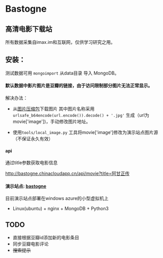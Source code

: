 # Bastogne

高清电影下载站
---

所有数据采集自imax.im和互联网，仅供学习研究之用。




## 安装：


测试数据可用 `mongoimport` 从data目录 导入 MongoDB。

#### 默认数据中影片图片是豆瓣的链接，由于访问限制部分图片无法正常显示。

解决办法：

* 从[图片压缩包](http://pan.baidu.com/s/1jGn5l8U)下载图片
其中图片名称采用 
`urlsafe_b64encode(url.encode()).decode() + '.jpg'` 生成（url为movie['image'])，手动修改图片地址。

* 使用`tools/local_image.py` 工具将movie['image']修改为演示站点图片源（不保证永久有效）

#### api

通过title参数获取电影信息

http://bastogne.chinacloudapp.cn/api/movie?title=阿甘正传




#### 演示站点: [bastogne](http://bastogne.chinacloudapp.cn)

目前演示站点部署在windows azure的小型虚拟机上

* Linux(ubuntu) + nginx + MongoDB + Python3


## TODO
* 直接根据豆瓣id添加新的电影条目
* 同步豆瓣电影评论
* ~~搜索提示~~